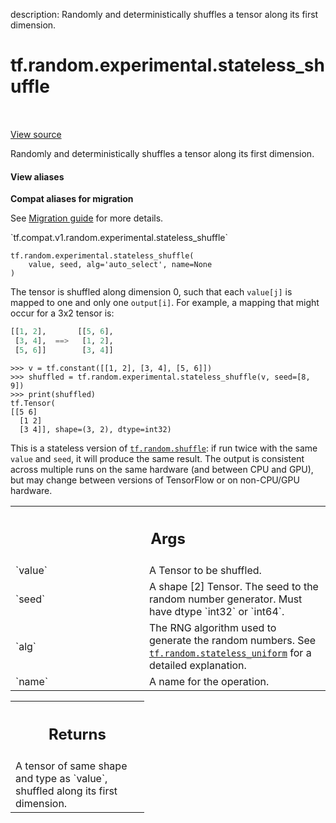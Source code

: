 description: Randomly and deterministically shuffles a tensor along its first dimension.

<div itemscope itemtype="http://developers.google.com/ReferenceObject">
<meta itemprop="name" content="tf.random.experimental.stateless_shuffle" />
<meta itemprop="path" content="Stable" />
</div>

# tf.random.experimental.stateless_shuffle

<!-- Insert buttons and diff -->

<table class="tfo-notebook-buttons tfo-api nocontent" align="left">

</table>

<a target="_blank" class="external" href="/code/stable/tensorflow/python/ops/stateless_random_ops.py">View source</a>



Randomly and deterministically shuffles a tensor along its first dimension.


<section class="expandable">
  <h4 class="showalways">View aliases</h4>
  <p>
<b>Compat aliases for migration</b>
<p>See
<a href="https://www.tensorflow.org/guide/migrate">Migration guide</a> for
more details.</p>
<p>`tf.compat.v1.random.experimental.stateless_shuffle`</p>
</p>
</section>

<pre class="devsite-click-to-copy prettyprint lang-py tfo-signature-link">
<code>tf.random.experimental.stateless_shuffle(
    value, seed, alg=&#x27;auto_select&#x27;, name=None
)
</code></pre>



<!-- Placeholder for "Used in" -->

The tensor is shuffled along dimension 0, such that each `value[j]` is mapped
to one and only one `output[i]`. For example, a mapping that might occur for a
3x2 tensor is:

```python
[[1, 2],       [[5, 6],
 [3, 4],  ==>   [1, 2],
 [5, 6]]        [3, 4]]
```

```
>>> v = tf.constant([[1, 2], [3, 4], [5, 6]])
>>> shuffled = tf.random.experimental.stateless_shuffle(v, seed=[8, 9])
>>> print(shuffled)
tf.Tensor(
[[5 6]
  [1 2]
  [3 4]], shape=(3, 2), dtype=int32)
```

This is a stateless version of <a href="../../../tf/random/shuffle.md"><code>tf.random.shuffle</code></a>: if run twice with the
same `value` and `seed`, it will produce the same result.  The
output is consistent across multiple runs on the same hardware (and between
CPU and GPU), but may change between versions of TensorFlow or on non-CPU/GPU
hardware.

<!-- Tabular view -->
 <table class="responsive fixed orange">
<colgroup><col width="214px"><col></colgroup>
<tr><th colspan="2"><h2 class="add-link">Args</h2></th></tr>

<tr>
<td>
`value`<a id="value"></a>
</td>
<td>
A Tensor to be shuffled.
</td>
</tr><tr>
<td>
`seed`<a id="seed"></a>
</td>
<td>
A shape [2] Tensor. The seed to the random number generator. Must have
dtype `int32` or `int64`.
</td>
</tr><tr>
<td>
`alg`<a id="alg"></a>
</td>
<td>
The RNG algorithm used to generate the random numbers. See
<a href="../../../tf/random/stateless_uniform.md"><code>tf.random.stateless_uniform</code></a> for a detailed explanation.
</td>
</tr><tr>
<td>
`name`<a id="name"></a>
</td>
<td>
A name for the operation.
</td>
</tr>
</table>



<!-- Tabular view -->
 <table class="responsive fixed orange">
<colgroup><col width="214px"><col></colgroup>
<tr><th colspan="2"><h2 class="add-link">Returns</h2></th></tr>
<tr class="alt">
<td colspan="2">
A tensor of same shape and type as `value`, shuffled along its first
dimension.
</td>
</tr>

</table>


